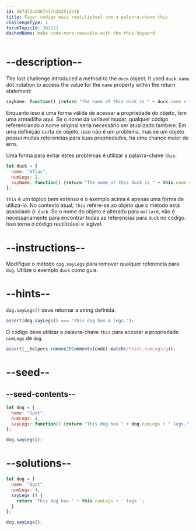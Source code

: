 ```yaml
---
id: 587d7dad367417b2b2512b76
title: Fazer código mais reutilizável com a palavra-chave this
challengeType: 1
forumTopicId: 301321
dashedName: make-code-more-reusable-with-the-this-keyword
---
```


# --description--

The last challenge introduced a method to the `duck` object. It used `duck.name` dot notation to access the value for the `name` property within the return statement:

```js
sayName: function() {return "The name of this duck is " + duck.name + ".";}
```

Enquanto isso é uma forma válida de acessar a propriedade do objeto, tem uma armadilha aqui. Se o nome da variável mudar, qualquer código referenciando o nome original seria necessário ser atualizado também. Em uma definição curta de objeto, isso não é um problema, mas se um objeto possui muitas referencias para suas propriedades, há uma chance maior de erro.

Uma forma para evitar estes problemas é utilizar a palavra-chave `this`:

```js
let duck = {
  name: "Aflac",
  numLegs: 2,
  sayName: function() {return "The name of this duck is " + this.name + ".";}
};
```

`this` é um tópico bem extenso e o exemplo acima é apenas uma forma de utilizá-lo. No contexto atual, `this` refere-se ao objeto que o método está associado à: `duck`. Se o nome do objeto é alterado para `mallard`, não é necessariamente para encontrar todas as referencias para `duck` no código. Isso torna o código reutilizável e legível.

# --instructions--

Modifique o método `dog.sayLegs` para remover qualquer referencia para `dog`. Utilize o exemplo `duck` como guia.

# --hints--

`dog.sayLegs()` deve retornar a string definida.

```js
assert(dog.sayLegs() === 'This dog has 4 legs.');
```

O código deve utilizar a palavra-chave `this` para acessar a propriedade `numLegs` de `dog`.

```js
assert(__helpers.removeJSComments(code).match(/this\.numLegs/g));
```

# --seed--

## --seed-contents--

```js
let dog = {
  name: "Spot",
  numLegs: 4,
  sayLegs: function() {return "This dog has " + dog.numLegs + " legs.";}
};

dog.sayLegs();
```

# --solutions--

```js
let dog = {
  name: "Spot",
  numLegs: 4,
  sayLegs () {
    return 'This dog has ' + this.numLegs + ' legs.';
  }
};

dog.sayLegs();
```
